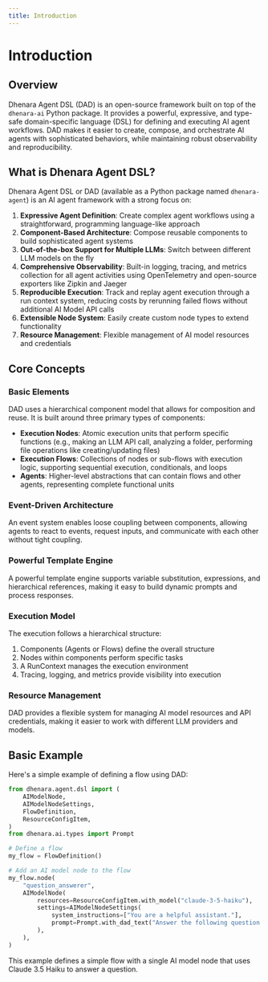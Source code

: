 ```yaml
---
title: Introduction
---
```


# Introduction

## Overview

Dhenara Agent DSL (DAD) is an open-source framework built on top of the `dhenara-ai` Python package. It provides a powerful, expressive, and type-safe domain-specific language (DSL) for defining and executing AI agent workflows. DAD makes it easier to create, compose, and orchestrate AI agents with sophisticated behaviors, while maintaining robust observability and reproducibility.

## What is Dhenara Agent DSL?

Dhenara Agent DSL or DAD (available as a Python package named `dhenara-agent`) is an AI agent framework with a strong focus on:

1. **Expressive Agent Definition**: Create complex agent workflows using a straightforward, programming language-like approach
2. **Component-Based Architecture**: Compose reusable components to build sophisticated agent systems
3. **Out-of-the-box Support for Multiple LLMs**: Switch between different LLM models on the fly
4. **Comprehensive Observability**: Built-in logging, tracing, and metrics collection for all agent activities using OpenTelemetry and open-source exporters like Zipkin and Jaeger
5. **Reproducible Execution**: Track and replay agent execution through a run context system, reducing costs by rerunning failed flows without additional AI Model API calls
6. **Extensible Node System**: Easily create custom node types to extend functionality
7. **Resource Management**: Flexible management of AI model resources and credentials

## Core Concepts

### Basic Elements

DAD uses a hierarchical component model that allows for composition and reuse. It is built around three primary types of components:

- **Execution Nodes**: Atomic execution units that perform specific functions (e.g., making an LLM API call, analyzing a folder, performing file operations like creating/updating files)
- **Execution Flows**: Collections of nodes or sub-flows with execution logic, supporting sequential execution, conditionals, and loops
- **Agents**: Higher-level abstractions that can contain flows and other agents, representing complete functional units

### Event-Driven Architecture

An event system enables loose coupling between components, allowing agents to react to events, request inputs, and communicate with each other without tight coupling.

### Powerful Template Engine

A powerful template engine supports variable substitution, expressions, and hierarchical references, making it easy to build dynamic prompts and process responses.

### Execution Model

The execution follows a hierarchical structure:

1. Components (Agents or Flows) define the overall structure
2. Nodes within components perform specific tasks
3. A RunContext manages the execution environment
4. Tracing, logging, and metrics provide visibility into execution

### Resource Management

DAD provides a flexible system for managing AI model resources and API credentials, making it easier to work with different LLM providers and models.

## Basic Example

Here's a simple example of defining a flow using DAD:

```python
from dhenara.agent.dsl import (
    AIModelNode,
    AIModelNodeSettings,
    FlowDefinition,
    ResourceConfigItem,
)
from dhenara.ai.types import Prompt

# Define a flow
my_flow = FlowDefinition()

# Add an AI model node to the flow
my_flow.node(
    "question_answerer",
    AIModelNode(
        resources=ResourceConfigItem.with_model("claude-3-5-haiku"),
        settings=AIModelNodeSettings(
            system_instructions=["You are a helpful assistant."],
            prompt=Prompt.with_dad_text("Answer the following question: $var{question}"),
        ),
    ),
)
```

This example defines a simple flow with a single AI model node that uses Claude 3.5 Haiku to answer a question.
